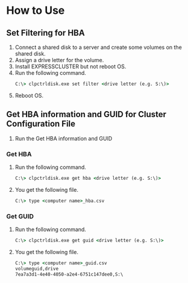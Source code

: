 # How to Use
## Set Filtering for HBA
1. Connect a shared disk to a server and create some volumes on the shared disk. 
1. Assign a drive letter for the volume.
1. Install EXPRESSCLUSTER but not reboot OS.
1. Run the following command.
   ```bat
   C:\> clpctrldisk.exe set filter <drive letter (e.g. S:\)>
   ```
1. Reboot OS.

## Get HBA information and GUID for Cluster Configuration File
1. Run the Get HBA information and GUID

### Get HBA 
1. Run the following command.
   ```bat
   C:\> clpctrldisk.exe get hba <drive letter (e.g. S:\)>
   ```
1. You get the following file.
   ```bat
   C:\> type <computer name>_hba.csv

   ```

### Get GUID
1. Run the following command.
   ```bat
   C:\> clpctrldisk.exe get guid <drive letter (e.g. S:\)>
   ```
1. You get the following file.
   ```bat
   C:\> type <computer name>_guid.csv
   volumeguid,drive
   7ea7a3d1-4e40-4050-a2e4-6751c147dee0,S:\
   ```